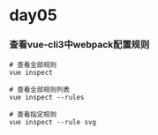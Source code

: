# day05

### 查看vue-cli3中webpack配置规则
```
# 查看全部规则
vue inspect

# 查看全部规则列表
vue inspect --rules

# 查看指定规则
vue inspect --rule svg
```